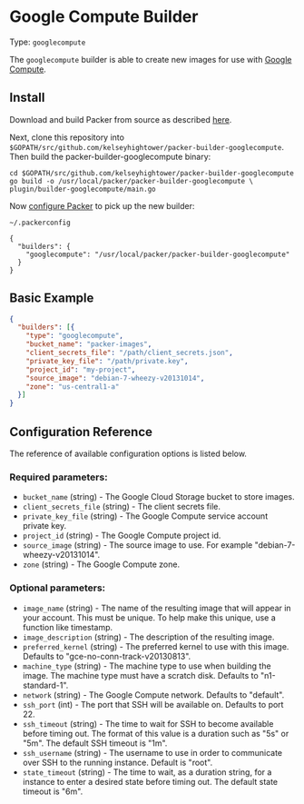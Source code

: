 # Google Compute Builder

Type: `googlecompute`

The `googlecompute` builder is able to create new images for use with
[Google Compute](https://cloud.google.com/products/compute-engine).

## Install

Download and build Packer from source as described [here](https://github.com/mitchellh/packer#developing-packer).

Next, clone this repository into `$GOPATH/src/github.com/kelseyhightower/packer-builder-googlecompute`.  Then build the packer-builder-googlecompute binary:

```
cd $GOPATH/src/github.com/kelseyhightower/packer-builder-googlecompute
go build -o /usr/local/packer/packer-builder-googlecompute \
plugin/builder-googlecompute/main.go
```

Now [configure Packer](http://www.packer.io/docs/other/core-configuration.html) to pick up the new builder:

`~/.packerconfig`

```
{
  "builders": {
    "googlecompute": "/usr/local/packer/packer-builder-googlecompute"
  }
}
```

## Basic Example

```JSON
{
  "builders": [{
    "type": "googlecompute",
    "bucket_name": "packer-images",
    "client_secrets_file": "/path/client_secrets.json",
    "private_key_file": "/path/private.key",
    "project_id": "my-project",
    "source_image": "debian-7-wheezy-v20131014",
    "zone": "us-central1-a"
  }]
}
```

## Configuration Reference

The reference of available configuration options is listed below.

### Required parameters:

* `bucket_name` (string) - The Google Cloud Storage bucket to store images.
* `client_secrets_file` (string) - The client secrets file.
* `private_key_file` (string) - The Google Compute service account private key.
* `project_id` (string) - The Google Compute project id.
* `source_image` (string) - The source image to use. For example "debian-7-wheezy-v20131014".
* `zone` (string) - The Google Compute zone.

### Optional parameters:

* `image_name` (string) - The name of the resulting image that will appear in your account. This must be unique. To help make this unique, use a function like timestamp.
* `image_description` (string) - The description of the resulting image.
* `preferred_kernel` (string) - The preferred kernel to use with this image. Defaults to "gce-no-conn-track-v20130813".
* `machine_type` (string) - The machine type to use when building the image. The machine type must have a scratch disk. Defaults to "n1-standard-1".
* `network` (string) - The Google Compute network. Defaults to "default".
* `ssh_port` (int) - The port that SSH will be available on. Defaults to port 22.
* `ssh_timeout` (string) - The time to wait for SSH to become available before timing out. The format of this value is a duration such as "5s" or "5m". The default SSH timeout is "1m".
* `ssh_username` (string) - The username to use in order to communicate over SSH to the running instance. Default is "root".
* `state_timeout` (string) - The time to wait, as a duration string, for a instance to enter a desired state before timing out. The default state timeout is "6m".
